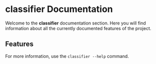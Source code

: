 # classifier Documentation

Welcome to the **classifier** documentation section. Here you will find information about 
all the currently documented features of the project.

## Features

For more information, use the `classifier --help` command.
